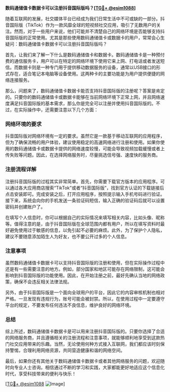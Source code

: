 **数码通储值卡数据卡可以注册抖音国际版吗？[[TG💪+ @esim1088](https://t.me/s/esim1088)]**

随着互联网的发展，社交媒体平台已经成为我们日常生活中不可或缺的一部分。抖音国际版（TikTok）作为一款风靡全球的短视频社交应用，吸引了无数用户的关注。然而，对于一些用户来说，他们可能并不清楚自己的网络环境是否能够支持抖音国际版的正常使用。尤其是那些使用数码通储值卡或数据卡的用户，常常会心生疑问：数码通储值卡数据卡可以注册抖音国际版吗？

首先，让我们来了解一下什么是数码通储值卡和数据卡。数码通储值卡是一种预付费的通信服务卡，用户可以在特定的网络环境下使用它来上网、打电话或者发送短信。而数据卡则是一种专门用于提供移动数据服务的设备，通常以USB接口的形式存在，适合笔记本电脑等设备使用。这两种卡的主要功能是为用户提供便捷的网络连接服务。

那么，问题来了，数码通储值卡数据卡能否支持抖音国际版的注册呢？答案是肯定的。只要你的数码通储值卡或数据卡能够在当前网络环境下正常上网，并且网络速度满足抖音国际版的基本需求，那么你是完全可以注册并使用抖音国际版的。不过，在实际操作中，还需要注意以下几个方面：

### 网络环境的要求

抖音国际版对网络环境有一定的要求。虽然它是一款基于移动互联网的应用程序，但为了确保流畅的用户体验，建议使用稳定的高速网络进行注册和使用。如果你使用的数码通储值卡或数据卡提供的网络速度较慢，可能会导致视频加载缓慢或者上传失败等问题。因此，在选择网络服务时，尽量挑选信号强、速度快的服务商。

### 注册流程详解

注册抖音国际版的过程其实非常简单。首先，你需要下载官方版本的应用程序。可以通过各大应用商店搜索“TikTok”或者“抖音国际版”，找到官方认证的下载链接后点击安装即可。完成安装之后，打开应用程序，按照提示输入手机号码进行验证。接下来，系统会向你的手机发送一条验证码短信，输入正确的验证码后就可以设置密码并创建账户了。

在填写个人信息时，你可以根据自己的实际情况来填写相关内容，比如头像、昵称等。值得注意的是，由于抖音国际版在全球范围内都有用户，所以在填写资料时最好避免使用过于敏感的信息，以免引起不必要的麻烦。此外，为了保护个人隐私，建议不要随意添加陌生人为好友，也不要公开过多的个人信息。

### 注意事项

虽然数码通储值卡数据卡可以支持抖音国际版的注册和使用，但在实际操作过程中还是有一些需要注意的地方。例如，部分国家和地区可能存在网络限制，这可能会影响到抖音国际版的功能使用。因此，在开始注册之前，最好先确认当地的网络政策，确保不会违反相关法律法规。

另外，由于抖音国际版是一个面向全球用户的平台，因此它的内容审核机制也相对严格。一旦发现有违规行为，账号可能会被封禁。所以，在使用过程中一定要遵守平台的规定，不要发布任何违法不良信息，维护良好的网络环境。

### 总结

综上所述，数码通储值卡数据卡是可以用来注册抖音国际版的。只要你选择了合适的网络服务商，并且遵循相关的注册流程和注意事项，就能够顺利地享受到这款热门社交应用带来的乐趣。当然，无论使用何种方式接入互联网，我们都应该时刻保持警惕，合理利用网络资源，共同营造健康和谐的网络空间。

最后，如果你还有其他关于数码通储值卡数据卡或者其他网络服务的问题，欢迎随时向专业人士咨询。相信通过不断的学习和实践，大家都能更好地适应这个信息化时代，享受科技带来的便利与快乐！

[[TG💪+ @esim1088](https://t.me/s/esim1088) ![Image](https://i.postimg.cc/4NQfJmqS/Snipaste-2025-05-13-00-14-12.png)]